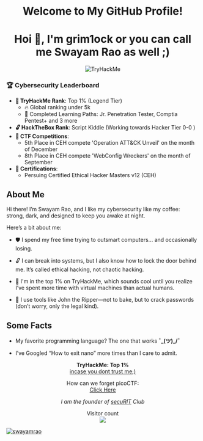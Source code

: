 <h1 align="center">Welcome to My GitHub Profile!</h1>
<h1 align="center">Hoi 👋, I'm grim1ock or you can call me Swayam Rao as well ;)</h1>

<p align="center">
  
  <img src="https://tryhackme-badges.s3.amazonaws.com/Grim1ock.png" alt="TryHackMe">
</p>

### 🏆 Cybersecurity Leaderboard
- **🌟 TryHackMe Rank**: Top 1% (Legend Tier)
  - 🔥 Global ranking under 5k
  - 🧠 Completed Learning Paths: Jr. Penetration Tester, Comptia Pentest+ and 3 more
- **🔓 HackTheBox Rank**: Script Kiddie (Working towards Hacker Tier 0-0 )
- **🥇 CTF Competitions**: 
  - 5th Place in CEH compete 'Operation ATT&CK Unveil' on the month of December
  - 8th Place in CEH compete 'WebConfig Wreckers' on the month of September
- **📜 Certifications**:
  - Persuing Certified Ethical Hacker Masters v12 (CEH)

## About Me

Hi there! I’m Swayam Rao, and I like my cybersecurity like my coffee: strong, dark, and designed to keep you awake at night.

Here’s a bit about me:
- 🛡️ I spend my free time trying to outsmart computers... and occasionally losing.

- 🔓 I can break into systems, but I also know how to lock the door behind me. It’s called ethical hacking, not chaotic hacking.

- 🧠 I'm in the top 1% on TryHackMe, which sounds cool until you realize I’ve spent more time with virtual machines than actual humans.

- 🔧 I use tools like John the Ripper—not to bake, but to crack passwords (don’t worry, only the legal kind).

## Some Facts

- My favorite programming language? The one that works  **¯\_(ツ)_/¯**

- I’ve Googled “How to exit nano” more times than I care to admit.

<p align="center">
  <strong>TryHackMe: Top 1% </strong><br>
  <a href="https://tryhackme.com/p/Grim1ock">incase you dont trust me;)</a>
</p>

<p align="center">
  How can we forget picoCTF: <br>
  <a href="https://play.picoctf.org/users/GRIMLOCK">Click Here</a>
</p>

<p align="center">
  <em>I am the founder of <a href="https://securit.club">secuRIT</a> Club</em>
</p>

<p align="center"> 
  Visitor count<br>
  <img src="https://profile-counter.glitch.me/swayamrao/count.svg" />
</p>

<p align="left"> <a href="https://github.com/ryo-ma/github-profile-trophy&theme=onedark"><img src="https://github-profile-trophy.vercel.app/?username=swayamrao" alt="swayamrao" /></a> </p>
